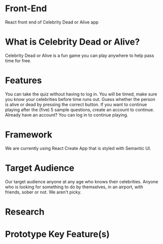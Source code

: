 # Front-End
React front end of Celebrity Dead or Alive app

# What is Celebrity Dead or Alive?
Celebrity Dead or Alive is a fun game you can play anywhere to help pass time for free.

# Features
You can take the quiz without having to log in.
You will be timed, make sure you know your celebrities before time runs out.
Guess whether the person is alive or dead by pressing the correct button.
If you want to continue playing after the (five) 5 sample questions, create an account to continue. 
Already have an account? You can log in to continue playing.

# Framework
We are currently using React Create App that is styled with Semantic UI.

# Target Audience
Our target audience anyone at any age who knows their celebrities. 
Anyone who is looking for something to do by themselves, in an airport, with friends, sober or not. We aren't picky.

# Research

# Prototype Key Feature(s)
